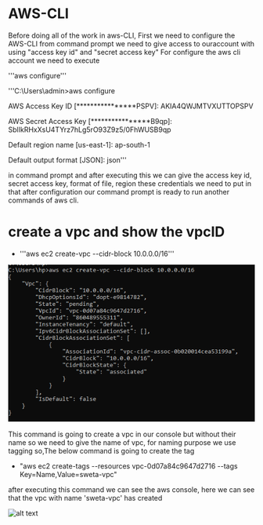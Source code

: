 # AWS-CLI
Before doing all of the work in aws-CLI, First we need to configure the AWS-CLI from command prompt we need to give access to ouraccount with using "access key id" and "secret access key"
For configure the aws cli account we need to execute 

'''aws configure''' 

'''C:\Users\admin>aws configure

AWS Access Key ID [****************PSPV]: AKIA4QWJMTVXUTTOPSPV

AWS Secret Access Key [****************B9qp]: 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

Default region name [us-east-1]: ap-south-1

Default output format [JSON]: json'''


in command prompt and after executing this we can give the access key id, secret access key, format of file, region these credentials we need to put in that after configuration our command prompt is ready to run another commands of aws cli.
# create a vpc and show the vpcID
- '''aws  ec2 create-vpc --cidr-block 10.0.0.0/16'''

![alt text](https://github.com/Sweta-sweta/AWS-CLI/blob/main/Capture1.PNG)

This command is going to create a vpc in our console but without their name so we need to give the name of vpc, for naming purpose we use tagging so,The below command is going to create the tag
- "aws ec2 create-tags --resources vpc-0d07a84c9647d2716 --tags Key=Name,Value=sweta-vpc"

after executing this command we can see the aws console, here we can see that the vpc with name 'sweta-vpc' has created

![alt text]()





